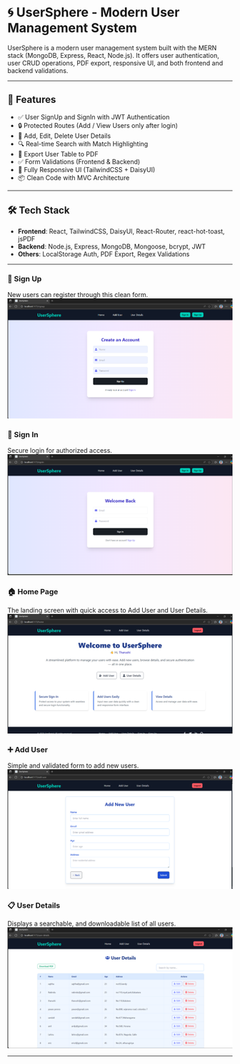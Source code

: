 # 🌀 UserSphere - Modern User Management System


UserSphere is a modern user management system built with the MERN stack (MongoDB, Express, React, Node.js). It offers user authentication, user CRUD operations, PDF export, responsive UI, and both frontend and backend validations.

---

## 🚀 Features

- ✅ User SignUp and SignIn with JWT Authentication
- 🔒 Protected Routes (Add / View Users only after login)
- 👤 Add, Edit, Delete User Details
- 🔍 Real-time Search with Match Highlighting
- 📄 Export User Table to PDF
- ✅ Form Validations (Frontend & Backend)
- 📱 Fully Responsive UI (TailwindCSS + DaisyUI)
- 📦 Clean Code with MVC Architecture

---

## 🛠️ Tech Stack

- **Frontend**: React, TailwindCSS, DaisyUI, React-Router, react-hot-toast, jsPDF
- **Backend**: Node.js, Express, MongoDB, Mongoose, bcrypt, JWT
- **Others**: LocalStorage Auth, PDF Export, Regex Validations

---
### 📝 Sign Up
New users can register through this clean form.
![Sign Up](frontend/assets/signup.png)

### 🔐 Sign In
Secure login for authorized access.
![Sign In](frontend/assets/signin.png)

### 🏠 Home Page
The landing screen with quick access to Add User and User Details.
![Home Page](frontend/assets/home.png)

### ➕ Add User
Simple and validated form to add new users.
![Add User](frontend/assets/addUser.png)

### 📋 User Details
Displays a searchable, and downloadable list of all users.
![User Details](frontend/assets/userDetails.png)


---


